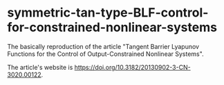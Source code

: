 # symmetric-tan-type-BLF-control-for-constrained-nonlinear-systems
The basically reproduction of the article "Tangent Barrier Lyapunov Functions for the Control of Output-Constrained Nonlinear Systems".

The article's website is https://doi.org/10.3182/20130902-3-CN-3020.00122.
